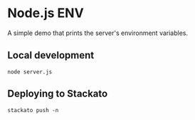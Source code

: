 # Node.js ENV 

A simple demo that prints the server's environment variables.

## Local development

    node server.js

## Deploying to Stackato

    stackato push -n
